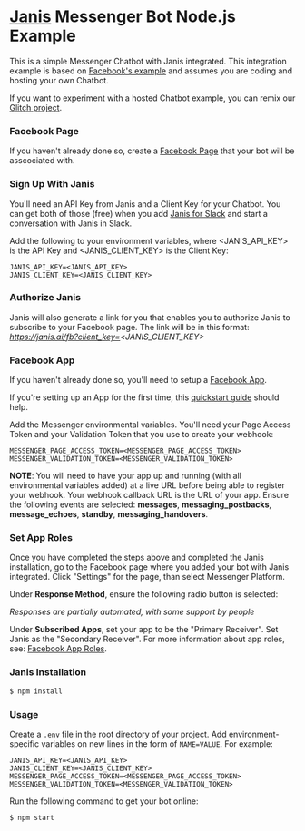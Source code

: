 # [Janis](https://www.janis.ai) Messenger Bot Node.js Example

This is a simple Messenger Chatbot with Janis integrated. This integration example is based on [Facebook's example](https://github.com/fbsamples/messenger-platform-samples) and assumes you are coding and hosting your own Chatbot.

If you want to experiment with a hosted Chatbot example, you can remix our [Glitch project](https://glitch.com/edit/#!/janis-apiai-handover). 

### Facebook Page

If you haven't already done so, create a [Facebook Page](https://www.facebook.com/pages/create) that your bot will be asscociated with.

### Sign Up With Janis

You'll need an API Key from Janis and a Client Key for your Chatbot.  You can get both of those (free) when you add [Janis for Slack](https://www.janis.ai) and start a conversation with Janis in Slack. 

Add the following to your environment variables, where <JANIS_API_KEY> is the API Key and <JANIS_CLIENT_KEY> is the Client Key:
```
JANIS_API_KEY=<JANIS_API_KEY> 
JANIS_CLIENT_KEY=<JANIS_CLIENT_KEY> 
```
### Authorize Janis

Janis will also generate a link for you that enables you to authorize Janis to subscribe to your Facebook page. The link will be in this format: *https://janis.ai/fb?client_key=<JANIS_CLIENT_KEY>*

### Facebook App

If you haven't already done so, you'll need to setup a [Facebook App](https://developers.facebook.com/apps/).

If you're setting up an App for the first time, this [quickstart guide](https://developers.facebook.com/docs/messenger-platform/getting-started/quick-start#getting_started)  should help.

Add the Messenger environmental variables. You'll need your Page Access Token and your Validation Token that you use to create your webhook:
```
MESSENGER_PAGE_ACCESS_TOKEN=<MESSENGER_PAGE_ACCESS_TOKEN>
MESSENGER_VALIDATION_TOKEN=<MESSENGER_VALIDATION_TOKEN>
```

**NOTE**: You will need to have your app up and running (with all environmental variables added) at a live URL before being able to register your webhook. Your webhook callback URL is the URL of your app. Ensure the following events are selected: **messages**, **messaging_postbacks**, **message_echoes**, **standby**, **messaging_handovers**. 

### Set App Roles

Once you have completed the steps above and completed the Janis installation, go to the Facebook page where you added your bot with Janis integrated. Click "Settings" for the page, than select Messenger Platform. 

Under **Response Method**, ensure the following radio button is selected:

*Responses are partially automated, with some support by people*


Under **Subscribed Apps**, set your app to be the "Primary Receiver". Set Janis as the "Secondary Receiver". For more information about app roles, see: [Facebook App Roles](https://developers.facebook.com/docs/messenger-platform/handover-protocol#app_roles).

### Janis Installation

```bash
$ npm install
```

### Usage

Create a `.env` file in the root directory of your project. Add
environment-specific variables on new lines in the form of `NAME=VALUE`.
For example:

```
JANIS_API_KEY=<JANIS_API_KEY>
JANIS_CLIENT_KEY=<JANIS_CLIENT_KEY>
MESSENGER_PAGE_ACCESS_TOKEN=<MESSENGER_PAGE_ACCESS_TOKEN>
MESSENGER_VALIDATION_TOKEN=<MESSENGER_VALIDATION_TOKEN>
```
Run the following command to get your bot online:

```bash
$ npm start
```